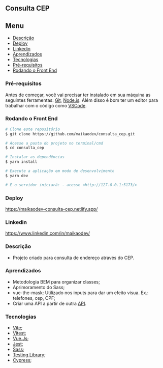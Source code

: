 ## Consulta CEP

## Menu

  * [Descrição](#Descrição)
  * [Deploy](#Deploy)
  * [Linkedin](#Linkedin)
  * [Aprendizados](#Aprendizados)
  * [Tecnologias](#Tecnologias)
  * [Pré-requisitos](#Pré-requisitos)
  * [Rodando o Front End](#rodando-o-front-end)


### Pré-requisitos

Antes de começar, você vai precisar ter instalado em sua máquina as seguintes ferramentas: [Git](https://git-scm.com/), [Node.js](https://nodejs.org/en/).
Além disso é bom ter um editor para trabalhar com o código como [VSCode](https://code.visualstudio.com/).

### Rodando o Front End

```bash
# Clone este repositório
$ git clone https://github.com/maikaodev/consulta_cep.git

# Acesse a pasta do projeto no terminal/cmd
$ cd consulta_cep

# Instalar as dependências
$ yarn install

# Execute a aplicação em modo de desenvolvimento
$ yarn dev

# E o servidor iniciará: - acesse <http://127.0.0.1:5173/>
```

### Deploy
https://maikaodev-consulta-cep.netlify.app/

### Linkedin

https://www.linkedin.com/in/maikaodev/

### Descrição

- Projeto criado para consulta de endereço através do CEP. 

### Aprendizados 

 - Metodologia BEM para organizar classes;
 - Aprimoramento do Sass;
 - vue-the-mask: Utilizado nos inputs para dar um efeito visua. Ex.: telefones, cep, CPF;
 - Criar uma API a partir de outra [API](https://github.com/maikaodev/_api_consulta_cep).

### Tecnologias
 
 - [Vite](https://vitejs.dev/);
 - [Vitest](https://vitest.dev/);
 - [Vue.Js](https://vuejs.org/);
 - [Jest](https://jestjs.io/pt-BR/);
 - [Sass](https://sass-lang.com/);
 - [Testing Library](https://testing-library.com/);
 - [Cypress](https://www.cypress.io/);

